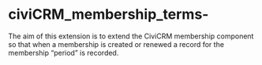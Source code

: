# civiCRM_membership_terms-
The aim of this extension is to extend the CiviCRM membership component so that when a membership is created or renewed a record for the membership “period” is recorded.
